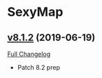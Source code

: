 # SexyMap

## [v8.1.2](https://github.com/funkydude/SexyMap/tree/v8.1.2) (2019-06-19)
[Full Changelog](https://github.com/funkydude/SexyMap/compare/v8.1.1...v8.1.2)

- Patch 8.2 prep  
